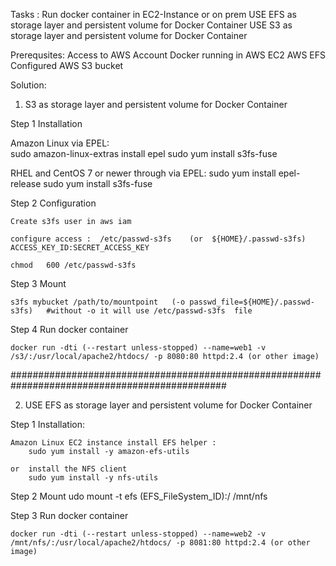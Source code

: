 Tasks :
Run docker container in EC2-Instance or on prem
USE EFS as storage layer and persistent volume for Docker Container
USE S3 as storage layer and persistent volume for Docker Container

Prerequsites:
Access to AWS Account
Docker running in AWS EC2
AWS EFS Configured
AWS S3 bucket

Solution:

1) S3 as storage layer and persistent volume for Docker Container

Step 1 Installation

Amazon Linux via EPEL:  
    sudo amazon-linux-extras install epel
    sudo yum install s3fs-fuse

RHEL and CentOS 7 or newer through via EPEL:
    sudo yum install epel-release
    sudo yum install s3fs-fuse

Step 2  Configuration

    Create s3fs user in aws iam

    configure access :  /etc/passwd-s3fs    (or  ${HOME}/.passwd-s3fs)
    ACCESS_KEY_ID:SECRET_ACCESS_KEY
    
    chmod   600 /etc/passwd-s3fs

Step 3  Mount

    s3fs mybucket /path/to/mountpoint   (-o passwd_file=${HOME}/.passwd-s3fs)   #without -o it will use /etc/passwd-s3fs  file

Step 4 Run docker container

    docker run -dti (--restart unless-stopped) --name=web1 -v /s3/:/usr/local/apache2/htdocs/ -p 8080:80 httpd:2.4 (or other image)


###############################################################################################

2) USE EFS as storage layer and persistent volume for Docker Container

Step 1 Installation:

    Amazon Linux EC2 instance install EFS helper :
        sudo yum install -y amazon-efs-utils

    or  install the NFS client
        sudo yum install -y nfs-utils

Step 2 Mount
    udo mount -t efs (EFS_FileSystem_ID):/  /mnt/nfs

Step 3 Run docker container

    docker run -dti (--restart unless-stopped) --name=web2 -v /mnt/nfs/:/usr/local/apache2/htdocs/ -p 8081:80 httpd:2.4 (or other image)
